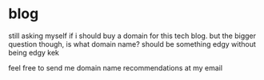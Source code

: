 # blog

still asking myself if i should buy a domain for this tech blog. but the bigger question though, is what domain name? should be something edgy without being edgy kek

feel free to send me domain name recommendations at my email 
